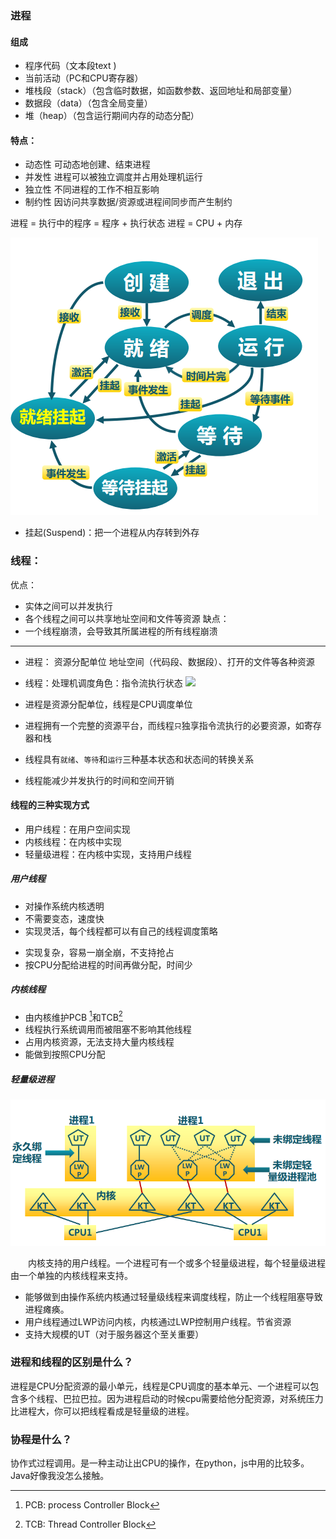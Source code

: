 
### 进程

#### 组成
+ 程序代码（文本段text )
+ 当前活动（PC和CPU寄存器）
+ 堆栈段（stack）（包含临时数据，如函数参数、返回地址和局部变量）
+ 数据段（data）（包含全局变量）
+ 堆（heap）（包含运行期间内存的动态分配）

#### 特点：

+ 动态性
	可动态地创建、结束进程
+ 并发性
	进程可以被独立调度并占用处理机运行
+ 独立性
	不同进程的工作不相互影响
+ 制约性
	因访问共享数据/资源或进程间同步而产生制约


进程 = 执行中的程序 = 程序 + 执行状态
进程 = 			CPU + 内存




![](.images/进程和线程/2018-04-08-21-33-27.png)




+ 挂起(Suspend)：把一个进程从内存转到外存



### 线程：
优点：
+ 实体之间可以并发执行
+ 各个线程之间可以共享地址空间和文件等资源
缺点：
+ 一个线程崩溃，会导致其所属进程的所有线程崩溃



---

+ 进程： 资源分配单位
		地址空间（代码段、数据段）、打开的文件等各种资源
+ 线程：处理机调度角色：指令流执行状态
![](.images/进程和线程/2018-04-08-21-39-23.png)




+ 进程是资源分配单位，线程是CPU调度单位
+ 进程拥有一个完整的资源平台，而线程`只`独享指令流执行的必要资源，如寄存器和栈
+ 线程具有`就绪`、`等待`和`运行`三种基本状态和状态间的转换关系
+ 线程能减少并发执行的时间和空间开销


#### 线程的三种实现方式

+ 用户线程：在用户空间实现
+ 内核线程：在内核中实现
+ 轻量级进程：在内核中实现，支持用户线程



##### 用户线程

+ 对操作系统内核透明
+ 不需要变态，速度快
+ 实现灵活，每个线程都可以有自己的线程调度策略


* 实现复杂，容易一崩全崩，不支持抢占
* 按CPU分配给进程的时间再做分配，时间少


##### 内核线程

+ 由内核维护PCB [^2]和TCB[^3]
+ 线程执行系统调用而被阻塞不影响其他线程
+ 占用内核资源，无法支持大量内核线程
+ 能做到按照CPU分配

[^2]: PCB: process Controller Block
[^3]: TCB: Thread Controller Block



##### 轻量级进程

![](.images/进程和线程/2018-04-08-21-54-14.png)

&emsp;&emsp;内核支持的用户线程。一个进程可有一个或多个轻量级进程，每个轻量级进程由一个单独的内核线程来支持。


+ 能够做到由操作系统内核通过轻量级线程来调度线程，防止一个线程阻塞导致进程瘫痪。
+ 用户线程通过LWP访问内核，内核通过LWP控制用户线程。节省资源
+ 支持大规模的UT（对于服务器这个至关重要）



### 进程和线程的区别是什么？

进程是CPU分配资源的最小单元，线程是CPU调度的基本单元、一个进程可以包含多个线程、巴拉巴拉。因为进程启动的时候cpu需要给他分配资源，对系统压力比进程大，你可以把线程看成是轻量级的进程。



### 协程是什么？

协作式过程调用。是一种主动让出CPU的操作，在python，js中用的比较多。Java好像我没怎么接触。


